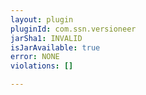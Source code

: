 ```yaml
---
layout: plugin
pluginId: com.ssn.versioneer
jarSha1: INVALID
isJarAvailable: true
error: NONE
violations: []

---
```

